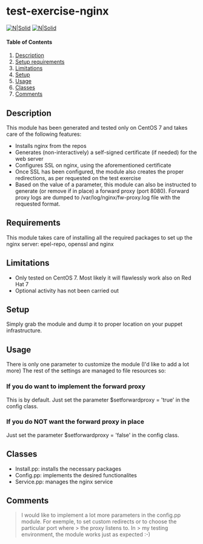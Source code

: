 # test-exercise-nginx
[![N|Solid](https://cdn-1.wp.nginx.com/wp-content/themes/nginx-theme/assets/img/logo.svg)](https://www.nginx.com)
[![N|Solid](https://puppet.com/themes/hoverboard/images/puppet-logo/puppet-logo-amber-white-lg.png)](https://www.nginx.com)
#### Table of Contents
1. [Description](#description)
2. [Setup requirements](#requirements)
3. [Limitations](#limitations)
4. [Setup](#setup)
5. [Usage](#usage)
6. [Classes](#classes)
7. [Comments](#comments)

## Description
This module has been generated and tested only on CentOS 7 and takes care of the following features:

  - Installs nginx from the repos
  - Generates (non-interactively) a self-signed certificate (if needed) for the web server
  - Configures SSL on nginx, using the aforementioned certificate
  - Once SSL has been configured, the module also creates the proper redirections, as per requested on the test exercise
  - Based on the value of a parameter, this module can also be instructed to generate (or remove if in place) a forward proxy (port 8080). Forward proxy logs are dumped to /var/log/nginx/fw-proxy.log file with the requested format.

## Requirements
This module takes care of installing all the required packages to set up the nginx server: epel-repo, openssl and nginx

## Limitations
  - Only tested on CentOS 7. Most likely it will flawlessly work also on Red Hat 7
  - Optional activity has not been carried out

## Setup
Simply grab the module and dump it to proper location on your puppet infrastructure.
## Usage
There is only one parameter to customize the module (I'd like to add a lot more) The rest of the settings are managed to file resources so:
### If you do want to implement the forward proxy
This is by default. Just set the parameter $setforwardproxy = 'true' in the config class.
### If you do NOT want the forward proxy in place
Just set the parameter $setforwardproxy = 'false' in the config class.

## Classes
 - Install.pp: installs the necessary packages
 - Config.pp: implements the desired functionalites
 - Service.pp: manages the nginx service

## Comments
> I would like to implement a lot more parameters in the config.pp module.
> For exemple, to set custom redirects or to choose the particular port where  > the proxy listens to. In > my testing environment, the module 
> works just as expected :-)


	    